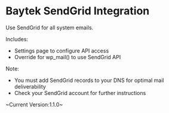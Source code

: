 # Baytek SendGrid Integration
Use SendGrid for all system emails.

Includes:
* Settings page to configure API access
* Override for wp_mail() to use SendGrid API

Note:
* You must add SendGrid records to your DNS for optimal mail deliverability
* Check your SendGrid account for further instructions

~Current Version:1.1.0~